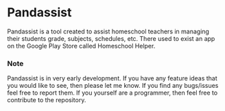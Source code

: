 # Pandassist
Pandassist is a tool created to assist homeschool teachers in managing their students grade, subjects, schedules, etc. There used to exist an app on the Google Play Store called Homeschool Helper.

### Note
Pandassist is in very early development. If you have any feature ideas that you would like to see, then please let me know. If you find any bugs/issues feel free to report them. If you yourself are a programmer, then feel free to contribute to the repository.
